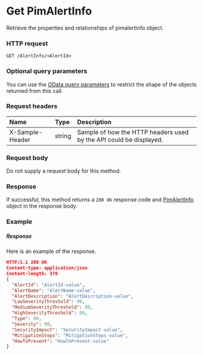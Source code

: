 # Get PimAlertInfo

Retrieve the properties and relationships of pimalertinfo object.
### HTTP request
```http
GET /AlertInfo/<AlertId>
```
### Optional query parameters
You can use the [OData query parameters](odata-optional-query-parameters.md) to restrict the shape of the objects returned from this call.
### Request headers
| Name       | Type | Description|
|:-----------|:------|:----------|
| X-Sample-Header  | string  | Sample of how the HTTP headers used by the API could be displayed.|

### Request body
Do not supply a request body for this method.
### Response
If successful, this method returns a `200 OK` response code and [PimAlertInfo](../resources/pimalertinfo.md) object in the response body.
### Example
##### Response
Here is an example of the response.
```json
HTTP/1.1 200 OK
Content-type: application/json
Content-length: 370
{
  "AlertId": "AlertId-value",
  "AlertName": "AlertName-value",
  "AlertDescription": "AlertDescription-value",
  "LowSeverityThreshold": 99,
  "MediumSeverityThreshold": 99,
  "HighSeverityThreshold": 99,
  "Type": 99,
  "Severity": 99,
  "SecurityImpact": "SecurityImpact-value",
  "MitigationSteps": "MitigationSteps-value",
  "HowToPrevent": "HowToPrevent-value"
}
```

<!-- uuid: ef7d3228-4905-4c8a-a898-e64765a244bd
2015-10-09 15:58:17 UTC -->